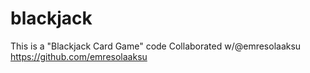 # blackjack
This is a "Blackjack Card Game" code
Collaborated w/@emresolaaksu <https://github.com/emresolaaksu>
